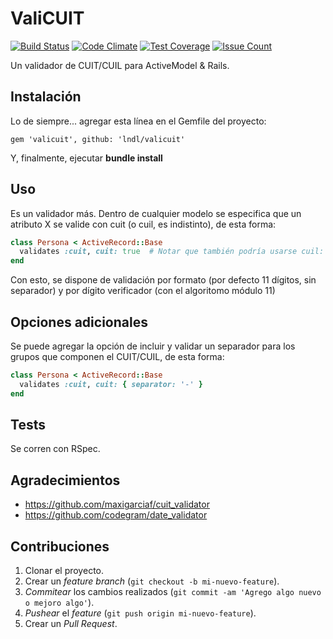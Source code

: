 # ValiCUIT

[![Build Status](https://travis-ci.org/lndl/valicuit.svg?branch=master)](https://travis-ci.org/lndl/valicuit) [![Code Climate](https://codeclimate.com/github/lndl/valicuit/badges/gpa.svg)](https://codeclimate.com/github/lndl/valicuit) [![Test Coverage](https://codeclimate.com/github/lndl/valicuit/badges/coverage.svg)](https://codeclimate.com/github/lndl/valicuit/coverage) [![Issue Count](https://codeclimate.com/github/lndl/valicuit/badges/issue_count.svg)](https://codeclimate.com/github/lndl/valicuit)

Un validador de CUIT/CUIL para ActiveModel &amp; Rails.

## Instalación

Lo de siempre... agregar esta línea en el Gemfile del proyecto:

```
gem 'valicuit', github: 'lndl/valicuit'
```

Y, finalmente, ejecutar **bundle install**

## Uso

Es un validador más. Dentro de cualquier modelo se especifica que un atributo X se valide con cuit (o cuil, es indistinto), de esta forma:

```ruby
class Persona < ActiveRecord::Base
  validates :cuit, cuit: true  # Notar que también podría usarse cuil: true
end
```

Con esto, se dispone de validación por formato (por defecto 11 dígitos, sin separador) y por dígito verificador (con el algoritomo módulo 11)

## Opciones adicionales

Se puede agregar la opción de incluir y validar un separador para los grupos que componen el CUIT/CUIL, de esta forma:

```ruby
class Persona < ActiveRecord::Base
  validates :cuit, cuit: { separator: '-' }
end
```

## Tests

Se corren con RSpec.

## Agradecimientos

- https://github.com/maxigarciaf/cuit_validator
- https://github.com/codegram/date_validator

## Contribuciones

1. Clonar el proyecto.
2. Crear un *feature branch* (`git checkout -b mi-nuevo-feature`).
3. *Commitear* los cambios realizados (`git commit -am 'Agrego algo nuevo o mejoro algo'`).
4. *Pushear* el *feature* (`git push origin mi-nuevo-feature`).
5. Crear un *Pull Request*.
